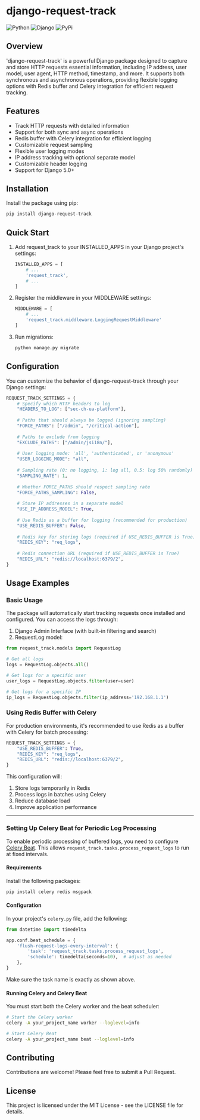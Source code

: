 # django-request-track
![Python](https://img.shields.io/badge/Python-FFD43B?style=for-the-badge&logo=python&logoColor=blue)
![Django](https://img.shields.io/badge/Django-092E20?style=for-the-badge&logo=django&logoColor=green)
![PyPi](https://img.shields.io/badge/pypi-3775A9?style=for-the-badge&logo=pypi&logoColor=white)

## Overview
'django-request-track' is a powerful Django package designed to capture and store HTTP requests essential information, including IP address, user model, user agent, HTTP method, timestamp, and more. It supports both synchronous and asynchronous operations, providing flexible logging options with Redis buffer and Celery integration for efficient request tracking.

## Features
- Track HTTP requests with detailed information
- Support for both sync and async operations
- Redis buffer with Celery integration for efficient logging
- Customizable request sampling
- Flexible user logging modes
- IP address tracking with optional separate model
- Customizable header logging
- Support for Django 5.0+

## Installation
Install the package using pip:
```bash
pip install django-request-track
```

## Quick Start
1. Add request_track to your INSTALLED_APPS in your Django project's settings:
    ```python
    INSTALLED_APPS = [
        # ...
        'request_track',
        # ...
    ]
    ```

2. Register the middleware in your MIDDLEWARE settings:
    ```python
    MIDDLEWARE = [
        # ...
        'request_track.middleware.LoggingRequestMiddleware'
    ]
    ```

3. Run migrations:
    ```bash
    python manage.py migrate
    ```

## Configuration
You can customize the behavior of django-request-track through your Django settings:

```python
REQUEST_TRACK_SETTINGS = {
    # Specify which HTTP headers to log
    "HEADERS_TO_LOG": ["sec-ch-ua-platform"],
    
    # Paths that should always be logged (ignoring sampling)
    "FORCE_PATHS": ["/admin", "/critical-action"],
    
    # Paths to exclude from logging
    "EXCLUDE_PATHS": ["/admin/jsi18n/"],
    
    # User logging mode: 'all', 'authenticated', or 'anonymous'
    "USER_LOGGING_MODE": "all",
    
    # Sampling rate (0: no logging, 1: log all, 0.5: log 50% randomly)
    "SAMPLING_RATE": 1,
    
    # Whether FORCE_PATHS should respect sampling rate
    "FORCE_PATHS_SAMPLING": False,
    
    # Store IP addresses in a separate model
    "USE_IP_ADDRESS_MODEL": True,
    
    # Use Redis as a buffer for logging (recommended for production)
    "USE_REDIS_BUFFER": False,
    
    # Redis key for storing logs (required if USE_REDIS_BUFFER is True)
    "REDIS_KEY": "req_logs",
    
    # Redis connection URL (required if USE_REDIS_BUFFER is True)
    "REDIS_URL": "redis://localhost:6379/2",
}
```

## Usage Examples

### Basic Usage
The package will automatically start tracking requests once installed and configured. You can access the logs through:

1. Django Admin Interface (with built-in filtering and search)
2. RequestLog model:
```python
from request_track.models import RequestLog

# Get all logs
logs = RequestLog.objects.all()

# Get logs for a specific user
user_logs = RequestLog.objects.filter(user=user)

# Get logs for a specific IP
ip_logs = RequestLog.objects.filter(ip_address='192.168.1.1')
```
### Using Redis Buffer with Celery

For production environments, it's recommended to use Redis as a buffer with Celery for batch processing:

```python
REQUEST_TRACK_SETTINGS = {
    "USE_REDIS_BUFFER": True,
    "REDIS_KEY": "req_logs",
    "REDIS_URL": "redis://localhost:6379/2",
}
```

This configuration will:

1. Store logs temporarily in Redis
2. Process logs in batches using Celery
3. Reduce database load
4. Improve application performance

---

### Setting Up Celery Beat for Periodic Log Processing

To enable periodic processing of buffered logs, you need to configure [Celery Beat](https://docs.celeryq.dev/en/stable/userguide/periodic-tasks.html). This allows `request_track.tasks.process_request_logs` to run at fixed intervals.

#### Requirements

Install the following packages:

```bash
pip install celery redis msgpack
```

#### Configuration

In your project's `celery.py` file, add the following:

```python
from datetime import timedelta

app.conf.beat_schedule = {
    'flush-request-logs-every-interval': {
        'task': 'request_track.tasks.process_request_logs',
        'schedule': timedelta(seconds=10),  # adjust as needed
    },
}
```

Make sure the task name is exactly as shown above.

#### Running Celery and Celery Beat

You must start both the Celery worker and the beat scheduler:

```bash
# Start the Celery worker
celery -A your_project_name worker --loglevel=info

# Start Celery Beat
celery -A your_project_name beat --loglevel=info
```

## Contributing
Contributions are welcome! Please feel free to submit a Pull Request.

## License
This project is licensed under the MIT License - see the LICENSE file for details.
